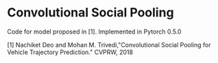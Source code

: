 # Convolutional Social Pooling

Code for model proposed in [1]. Implemented in Pytorch 0.5.0

[1] Nachiket Deo and Mohan M. Trivedi,"Convolutional Social Pooling for Vehicle Trajectory Prediction." CVPRW, 2018
